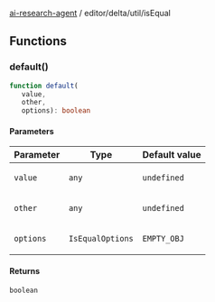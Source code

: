 [ai-research-agent](../../../index.md) / editor/delta/util/isEqual

## Functions

### default()

```ts
function default(
   value, 
   other, 
   options): boolean
```

#### Parameters

<table>
<thead>
<tr>
<th>Parameter</th>
<th>Type</th>
<th>Default value</th>
</tr>
</thead>
<tbody>
<tr>
<td>

`value`

</td>
<td>

`any`

</td>
<td>

`undefined`

</td>
</tr>
<tr>
<td>

`other`

</td>
<td>

`any`

</td>
<td>

`undefined`

</td>
</tr>
<tr>
<td>

`options`

</td>
<td>

`IsEqualOptions`

</td>
<td>

`EMPTY_OBJ`

</td>
</tr>
</tbody>
</table>

#### Returns

`boolean`
